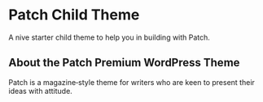 # Patch Child Theme
A nive starter child theme to help you in building with Patch.

## About the Patch Premium WordPress Theme
Patch is a magazine‐style theme for writers who are keen to present their ideas with attitude.
